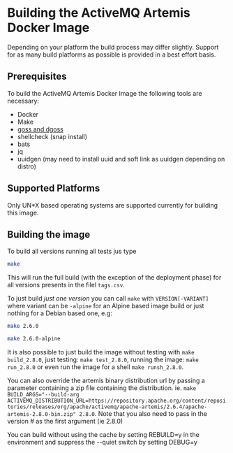 # Building the ActiveMQ Artemis Docker Image

Depending on your platform the build process may differ slightly. Support for as many build platforms as possible is provided in a best effort basis.

## Prerequisites

To build the ActiveMQ Artemis Docker Image the following tools are necessary:

- Docker
- Make
- [goss and dgoss](https://github.com/goss-org/goss/blob/master/extras/dgoss/README.md)
- shellcheck (snap install)
- bats
- jq
- uuidgen (may need to install uuid and soft link as uuidgen depending on distro)

## Supported Platforms

Only UN*X based operating systems are supported currently for building this image. 

## Building the image

To build all versions running all tests jus type

```bash
make
```

This will run the full build (with the exception of the deployment phase) for all versions presents in the filel `tags.csv`.

To just build *just one version* you can call `make` with `VERSION[-VARIANT]` where variant can be `-alpine` for an Alpine based image build or just nothing for a Debian based one, e.g:

```bash
make 2.6.0
```

```bash
make 2.6.0-alpine
```

It is also possible to just build the image without testing with `make build_2.8.0`, just testing: `make test_2.8.0`, running the image: `make run_2.8.0` or even run the image for a shell `make runsh_2.8.0`.

You can also override the artemis binary distribution url by passing a parameter containing a zip file containing the distribution.  ie.  `make BUILD_ARGS="--build-arg ACTIVEMQ_DISTRIBUTION_URL=https://repository.apache.org/content/repositories/releases/org/apache/activemq/apache-artemis/2.6.4/apache-artemis-2.8.0-bin.zip" 2.8.0`.   Note that you also need to pass in the version # as the first argument (ie 2.8.0)

You can build without using the cache by setting REBUILD=y in the environment and suppress the --quiet switch by setting DEBUG=y

